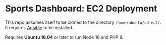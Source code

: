 # Sports Dashboard: EC2 Deployment

This repo assumes itself to be cloned to the directory `/home/ubuntu/sd-ec2/`. It requires [Ansible](https://docs.ansible.com/ansible/latest/installation_guide/intro_installation.html#installing-ansible-on-ubuntu) to be installed.

Requires **Ubuntu 18.04** or later to run Node 16 and PHP 8.